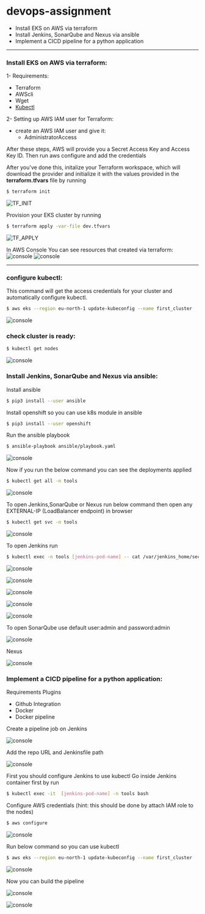 # devops-assignment

- Install EKS on AWS via terraform
- Install Jenkins, SonarQube and Nexus via ansible
- Implement a CICD pipeline for a python application

---

###  Install EKS on AWS via terraform:

1- Requirements: 
* Terraform
* AWScli
* Wget
* [Kubectl](https://kubernetes.io/docs/tasks/tools/install-kubectl/)

2- Setting up AWS IAM user for Terraform: 
* create an AWS IAM user and give it:
  * AdministratorAccess

After these steps, AWS will provide you a Secret Access Key and Access Key ID. Then run aws configure and add the credentials

After you've done this, initalize your Terraform workspace, which will download the provider and initialize it with the values provided in the **terraform.tfvars** file by running 
```bash
$ terraform init
``` 

![TF_INIT](https://github.com/ahmedemad2051/devops-assignment/blob/main/readme_images/Screenshot%20from%202021-03-11%2012-59-27.png)



Provision your EKS cluster by running 
```bash
$ terraform apply -var-file dev.tfvars
```

![TF_APPLY](https://github.com/ahmedemad2051/devops-assignment/blob/main/readme_images/Screenshot%20from%202021-03-11%2018-48-11.png)


In AWS Console You can see resources that created via terraform: 
![console](https://github.com/ahmedemad2051/devops-assignment/blob/main/readme_images/Screenshot%20from%202021-03-11%2018-49-09.png)
![console](https://github.com/ahmedemad2051/devops-assignment/blob/main/readme_images/Screenshot%20from%202021-03-11%2018-49-41.png)

---

### configure kubectl:

This command will get the access credentials for your cluster and automatically configure kubectl.

```bash
$ aws eks --region eu-north-1 update-kubeconfig --name first_cluster
```

![console](https://github.com/ahmedemad2051/devops-assignment/blob/main/readme_images/Screenshot%20from%202021-03-11%2018-51-02.png)

### check cluster is ready:

```bash
$ kubectl get nodes
```

![console](https://github.com/ahmedemad2051/devops-assignment/blob/main/readme_images/Screenshot%20from%202021-03-11%2018-51-11.png)

###  Install Jenkins, SonarQube and Nexus via ansible:
 Install ansible
```bash
$ pip3 install --user ansible
```
 Install openshift so you can use k8s module in ansible
```bash
$ pip3 install --user openshift
```
 Run the ansible playbook
```bash
$ ansible-playbook ansible/playbook.yaml
```
![console](https://github.com/ahmedemad2051/devops-assignment/blob/main/readme_images/Screenshot%20from%202021-03-12%2011-09-43.png)

Now if you run the below command you can see the deployments applied
```bash
$ kubectl get all -n tools
```
![console](https://github.com/ahmedemad2051/devops-assignment/blob/main/readme_images/Screenshot%20from%202021-03-12%2011-12-37.png)

To open Jenkins,SonarQube or Nexus run below command then open any EXTERNAL-IP (LoadBalancer endpoint) in browser
```bash
$ kubectl get svc -n tools
```
![console](https://github.com/ahmedemad2051/devops-assignment/blob/main/readme_images/Screenshot%20from%202021-03-12%2013-41-18.png)

To open Jenkins run
```bash
$ kubectl exec -n tools [jenkins-pod-name] -- cat /var/jenkins_home/secrets/initialAdminPassword
```
![console](https://github.com/ahmedemad2051/devops-assignment/blob/main/readme_images/Screenshot%20from%202021-03-12%2013-42-44.png)

![console](https://github.com/ahmedemad2051/devops-assignment/blob/main/readme_images/Screenshot%20from%202021-03-12%2013-55-42.png)

![console](https://github.com/ahmedemad2051/devops-assignment/blob/main/readme_images/Screenshot%20from%202021-03-12%2013-55-57.png)

![console](https://github.com/ahmedemad2051/devops-assignment/blob/main/readme_images/Screenshot%20from%202021-03-12%2014-01-06.png)

![console](https://github.com/ahmedemad2051/devops-assignment/blob/main/readme_images/Screenshot%20from%202021-03-12%2014-01-45.png)

To open SonarQube use default user:admin and password:admin

![console](https://github.com/ahmedemad2051/devops-assignment/blob/main/readme_images/Screenshot%20from%202021-03-12%2014-08-58.png)

Nexus

![console](https://github.com/ahmedemad2051/devops-assignment/blob/main/readme_images/Screenshot%20from%202021-03-12%2013-49-15.png)

###  Implement a CICD pipeline for a python application:
Requirements Plugins
* Github Integration
* Docker
* Docker pipeline

Create a pipeline job on Jenkins

![console](https://github.com/ahmedemad2051/devops-assignment/blob/main/readme_images/Screenshot%20from%202021-03-12%2019-09-36.png)

Add the repo URL and Jenkinsfile path

![console](https://github.com/ahmedemad2051/devops-assignment/blob/main/readme_images/Screenshot%20from%202021-03-12%2019-13-06.png)

First you should configure Jenkins to use kubectl 
Go inside Jenkins container first by run

```bash
$ kubectl exec -it  [jenkins-pod-name] -n tools bash
```
Configure AWS credentials (hint: this should be done by attach IAM role to the nodes)

```bash
$ aws configure
```
![console](https://github.com/ahmedemad2051/devops-assignment/blob/main/readme_images/Screenshot%20from%202021-03-13%2010-49-24.png)

Run below command so you can use kubectl

```bash
$ aws eks --region eu-north-1 update-kubeconfig --name first_cluster
```
![console](https://github.com/ahmedemad2051/devops-assignment/blob/main/readme_images/Screenshot%20from%202021-03-13%2010-50-10.png)

Now you can build the pipeline

![console](https://github.com/ahmedemad2051/devops-assignment/blob/main/readme_images/Screenshot%20from%202021-03-13%2012-16-32.png)

![console](https://github.com/ahmedemad2051/devops-assignment/blob/main/readme_images/Screenshot%20from%202021-03-13%2012-15-48.png)




